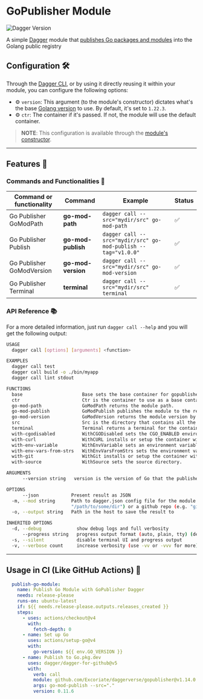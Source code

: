 # GoPublisher Module

![Dagger Version](https://img.shields.io/badge/dagger%20version-%3E=0.10.0-0f0f19.svg?style=flat-square)


A simple [Dagger](https://dagger.io) module that [publishes Go packages and modules](https://go.dev/doc/modules/publishing) into the Golang public registry

## Configuration 🛠️

Through the [Dagger CLI](https://docs.dagger.io/cli/465058/install), or by using it directly reusing it within your module, you can configure the following options:

* ⚙️ `version`: This argument (to the module's constructor) dictates what's the base [Golang version](https://golang.org/dl/) to use. By default, it's set to `1.22.3`.
* ⚙️ `ctr`: The container if it's passed. If not, the module will use the default container.

> **NOTE**: This configuration is available through the [module's constructor](https://docs.dagger.io/manuals/developer/go/520657/constructor/).

---

## Features 🎨

### Commands and Functionalities  📜

| Command or functionality         | Command                     | Example                                                                                   | Status |
|----------------------------------|-----------------------------|-------------------------------------------------------------------------------------------|--------|
| Go Publisher GoModPath           | **go-mod-path**             | `dagger call --src="mydir/src" go-mod-path`                                               | ✅      |
| Go Publisher Publish             | **go-mod-publish**          | `dagger call --src="mydir/src" go-mod-publish --tag="v1.0.0"`                             | ✅      |
| Go Publisher GoModVersion        | **go-mod-version**          | `dagger call --src="mydir/src" go-mod-version`                                            | ✅      |
| Go Publisher Terminal            | **terminal**                | `dagger call --src="mydir/src" terminal`                                                  | ✅      |


### API Reference 📚

For a more detailed information, just run `dagger call --help` and you will get the following output:

```bash
USAGE
  dagger call [options] [arguments] <function>

EXAMPLES
  dagger call test
  dagger call build -o ./bin/myapp
  dagger call lint stdout

FUNCTIONS
  base                      Base sets the base container for gopublisher.
  ctr                       Ctr is the container to use as a base container for gopublisher, if it's passed, it's used as the base container.
  go-mod-path               GoModPath returns the module path.
  go-mod-publish            GoModPublish publishes the module to the registry.
  go-mod-version            GoModVersion returns the module version by running git describe --tags --abbrev=0.
  src                       Src is the directory that contains all the source code, including the module directory.
  terminal                  Terminal returns a terminal for the container.
  with-cgodisabled          WithCGODisabled sets the CGO_ENABLED environment variable to 0.
  with-curl                 WithCURL installs or setup the container with the curl binary.
  with-env-variable         WithEnvVariable sets an environment variable.
  with-env-vars-from-strs   WithEnvVarsFromStrs sets the environment variables for the container.
  with-git                  WithGit installs or setup the container with the git binary.
  with-source               WithSource sets the source directory.

ARGUMENTS
      --version string   version is the version of Go that the publisher module will use, e.g., "1.22.0".

OPTIONS
      --json            Present result as JSON
  -m, --mod string      Path to dagger.json config file for the module or a directory containing that file. Either local path (e.g.
                        "/path/to/some/dir") or a github repo (e.g. "github.com/dagger/dagger/path/to/some/subdir")
  -o, --output string   Path in the host to save the result to

INHERITED OPTIONS
  -d, --debug             show debug logs and full verbosity
      --progress string   progress output format (auto, plain, tty) (default "auto")
  -s, --silent            disable terminal UI and progress output
  -v, --verbose count     increase verbosity (use -vv or -vvv for more)
  ````

---

## Usage in CI (Like GitHub Actions) 🚀

```yaml
  publish-go-module:
    name: Publish Go Module with GoPublisher Dagger
    needs: release-please
    runs-on: ubuntu-latest
    if: ${{ needs.release-please.outputs.releases_created }}
    steps:
      - uses: actions/checkout@v4
        with:
          fetch-depth: 0
      - name: Set up Go
        uses: actions/setup-go@v4
        with:
          go-version: ${{ env.GO_VERSION }}
      - name: Publish to Go.pkg.dev
        uses: dagger/dagger-for-github@v5
        with:
          verb: call
          module: github.com/Excoriate/daggerverse/gopublisher@v1.14.0
          args: go-mod-publish --src="."
          version: 0.11.6

```
